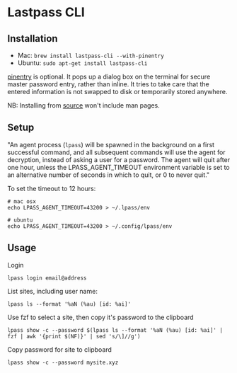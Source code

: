 # Lastpass CLI

## Installation

- Mac: `brew install lastpass-cli --with-pinentry`
- Ubuntu: `sudo apt-get install lastpass-cli`

[pinentry](https://www.gnupg.org/related_software/pinentry/index.en.html) is optional. It pops up a dialog box on the terminal for secure master password entry, rather than inline. It tries to take care that the entered information is not swapped to disk or temporarily stored anywhere.

NB: Installing from [source](https://github.com/lastpass/lastpass-cli) won't include man pages.

## Setup

"An agent process (`lpass`) will be spawned in the background on a first successful command, and all subsequent commands will use the agent for decryption, instead of asking a user for a password. The agent will quit after one hour, unless the LPASS_AGENT_TIMEOUT environment variable is set to an alternative number of seconds in which to quit, or 0 to never quit."

To set the timeout to 12 hours:

```
# mac osx
echo LPASS_AGENT_TIMEOUT=43200 > ~/.lpass/env

# ubuntu
echo LPASS_AGENT_TIMEOUT=43200 > ~/.config/lpass/env
```

## Usage

Login

```
lpass login email@address
```

List sites, including user name:

```
lpass ls --format '%aN (%au) [id: %ai]'
```

Use fzf to select a site, then copy it's password to the clipboard

```
lpass show -c --password $(lpass ls --format '%aN (%au) [id: %ai]' | fzf | awk '{print $(NF)}' | sed 's/\]//g')
```

Copy password for site to clipboard

```
lpass show -c --password mysite.xyz
```
